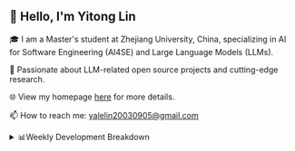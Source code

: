 ## 👋 Hello, I'm Yitong Lin 
🎓 I am a Master's student at Zhejiang University, China, specializing in AI for Software Engineering (AI4SE) and Large Language Models (LLMs). 

🚀 Passionate about LLM-related open source projects and cutting-edge research.

🌐 View my homepage [here](https://eaton0.github.io/) for more details.

📫 How to reach me: yalelin20030905@gmail.com

<details><summary>📊Weekly Development Breakdown</summary>

<!--START_SECTION:waka-->

```txt
From: 08 October 2025 - To: 15 October 2025

Total Time: 1 hr 32 mins

Bash         37 mins         ██████████░░░░░░░░░░░░░░░   40.22 %
Markdown     25 mins         ███████░░░░░░░░░░░░░░░░░░   27.50 %
Python       19 mins         █████▒░░░░░░░░░░░░░░░░░░░   20.89 %
SSH Config   9 mins          ██▓░░░░░░░░░░░░░░░░░░░░░░   10.23 %
JSON         1 min           ▒░░░░░░░░░░░░░░░░░░░░░░░░   01.16 %
```

<!--END_SECTION:waka-->

[![wakatime](https://wakatime.com/badge/user/2b9478a2-005d-4708-b42f-076b3a02fc21.svg)](https://wakatime.com/@2b9478a2-005d-4708-b42f-076b3a02fc21)